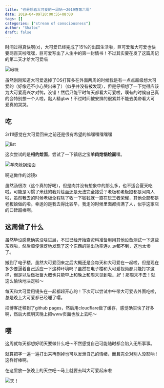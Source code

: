 ```yaml
---
title: "也是想着大可爱的一周呐～2019春第六周"
date: 2019-04-09T20:00:55+08:00
tags: []
categories: ["stream of consciousness"]
author: "Shaloc"
draft: false
---
```


时间过得真快啊(x)，大可爱已经完成了15%的出国生活啦，巨可爱和大可爱也快要两百天啦嘿嘿，巨可爱写出了人生中的第一封情书！不过其实要在发了这篇周记的第二天才给大可爱喵

<!--more-->

![啾咪](https://t1.aixinxi.net/o_1d81207q61jptcc1bphmoh1fhea.png-w.jpg)

虽然刚刚知道大可爱退掉了OS打算多在外面两周的时候我是有一点点超级想大可爱的（好像还不小心哭出来了）（似乎并没有被发现），但是仔细想了一下觉得应该为大可爱高兴才对鸭，没错！然后只能平时每天都看大可爱啦，噗有的时候自己真的会特别想一个人啦，黏人精gbw！不过时间被安排的很紧并不能去美帝看大可爱真的哭哭。

## 吃

3/11!感觉在大可爱回来之前还是很有希望的嘛嘿嘿嘿嘿嘿

![list](https://i.loli.net/2019/04/09/5cac8d1955c38.png)

这次尝试的是**相约烩面**。尝试了一下镇店之宝**羊肉炝锅烩面**噗。

![羊肉炝锅烩面](https://i.loli.net/2019/04/09/5cac8d196d971.png)

啊这做作的滤镜x

虽然汤很浓（这个真的好喝），但是肉并没有想象中的那么多，也不适合夏天吃啦。可能是习惯了米线的我对烩面还是无法完全接受？老板和老板娘都是河南人啦，虽然我去的时候老板全程除了收一下钱钱就一直在玩王者荣耀，其他全部都是老板娘做的啦。幸运的是我去得比较早，我走的时候里面都挤满了人，似乎这家店的口碑超棒啊。

## 这周做了什么

虽然毕设感觉确实没啥进展，不过已经开始查资料准备用用其他设备测试一下这些东西啦，然后顺便惊讶地发现了这个东西的输出功率连`0.1W`都不到，这也太惨了。

搬到了电子楼，虽然大可爱回来之后大概还是会每天和大可爱在一起啦，但是现在多少要逼着自己适应一下这种环境吗？虽然在电子楼和大可爱视频都只能打字这样，但是以后做社畜大概也只能早上和晚上和周末见到啦....好！那周末不去！就这么愉快地决定啦～

每天和大可爱用镜头在一起都超开心的！下次可以尝试中午带大可爱去外面吃啦，总是晚上大可爱都已经睡了嘤。

把博客迁移到了github pages，然后用cloudflare做了缓存，感觉确实快了好多啊，然后大概明天晚上把www页面也放上去吧～

## 嘤

这周就每天都想好明天要做什么吧～不然感觉自己可能随时都会陷入无所事事。

就算把字一遍一遍打出来再删掉也可以发泄自己的情绪，而且完全对别人没影响！这样好棒啊。

在这里放一张晚上的天空吧～马上就要去叫大可爱起床啦

![天！](https://i.loli.net/2019/04/09/5cac8d1971278.png)